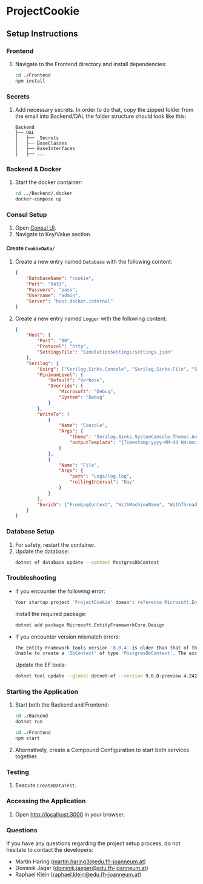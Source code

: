 # ProjectCookie

## Setup Instructions

### Frontend

1. Navigate to the Frontend directory and install dependencies:
    ```bash
    cd ./Frontend
    npm install
    ```

### Secrets

1. Add necessary secrets. In order to do that, copy the zipped folder from the email into Backend/DAL the folder structure should look like this:
    ```
    Backend
    ├── DAL
    │   ├── _Secrets
    │   ├── BaseClasses
    │   ├── BaseInterfaces
    │   ├── ...
    ```
  
### Backend & Docker

1. Start the docker container:
    ```bash
    cd ../Backend/.docker
    docker-compose up
    ```

### Consul Setup

1. Open [Consul UI](http://localhost:8500/).
2. Navigate to Key/Value section.

#### Create `CookieData/`

1. Create a new entry named `Database` with the following content:
    ```json
    {
        "DatabaseName": "cookie",
        "Port": "5433",
        "Password": "pass",
        "Username": "admin",
        "Server": "host.docker.internal"
    }
    ```

2. Create a new entry named `Logger` with the following content:
    ```json
    {
        "Host": {
            "Port": "80",
            "Protocol": "http",
            "SettingsFile": "SimulationSettings/settings.json"
        },
        "Serilog": {
            "Using": ["Serilog.Sinks.Console", "Serilog.Sinks.File", "Serilog.Enrichers.Environment"],
            "MinimumLevel": {
                "Default": "Verbose",
                "Override": {
                    "Microsoft": "Debug",
                    "System": "Debug"
                }
            },
            "WriteTo": [
                {
                    "Name": "Console",
                    "Args": {
                        "theme": "Serilog.Sinks.SystemConsole.Themes.AnsiConsoleTheme::Code, Serilog.Sinks.Console",
                        "outputTemplate": "{Timestamp:yyyy-MM-dd HH:mm:ss.fff zzz} [{Level:u3}] {Message:lj}{NewLine}{Exception}"
                    }
                },
                {
                    "Name": "File",
                    "Args": {
                        "path": "Logs/log.log",
                        "rollingInterval": "Day"
                    }
                }
            ],
            "Enrich": ["FromLogContext", "WithMachineName", "WithThreadId"]
        }
    }
    ```

### Database Setup

1. For safety, restart the container.
2. Update the database:
    ```bash
    dotnet ef database update --context PostgresDbContext
    ```

### Troubleshooting

- If you encounter the following error:
    ```bash
    Your startup project 'ProjectCookie' doesn't reference Microsoft.EntityFrameworkCore.Design. This package is required for the Entity Framework Core Tools to work. Ensure your startup project is correct, install the package, and try again.
    ```
    Install the required package:
    ```bash
    dotnet add package Microsoft.EntityFrameworkCore.Design
    ```

- If you encounter version mismatch errors:
    ```bash
    The Entity Framework tools version '8.0.4' is older than that of the runtime '9.0.0-preview.4.24267.1'. Update the tools for the latest features and bug fixes. See https://aka.ms/AAc1fbw for more information.
    Unable to create a 'DbContext' of type 'PostgresDbContext'. The exception 'Unable to resolve service for type 'Microsoft.EntityFrameworkCore.DbContextOptions`1[ProjectCookie.DAL.UnitOfWork.PostgresDbContext]' while attempting to activate 'ProjectCookie.DAL.UnitOfWork.PostgresDbContext'.' was thrown while attempting to create an instance. For the different patterns supported at design time, see https://go.microsoft.com/fwlink/?linkid=851728
    ```
    Update the EF tools:
    ```bash
    dotnet tool update --global dotnet-ef --version 9.0.0-preview.4.24267.1
    ```

### Starting the Application

1. Start both the Backend and Frontend:
    ```bash
    cd ./Backend
    dotnet run
    ```

    ```bash
    cd ./Frontend
    npm start
    ```

2. Alternatively, create a Compound Configuration to start both services together.

### Testing

1. Execute `CreateDataTest`.

### Accessing the Application

1. Open [http://localhost:3000](http://localhost:3000) in your browser.

### Questions

If you have any questions regarding the project setup process, do not hesitate to contact the developers:
- Martin Haring (martin.haring3@edu.fh-joanneum.at)
- Dominik Jäger (dominik.jaeger@edu.fh-joanneum.at)
- Raphael Klein (raphael.klein@edu.fh-joanneum.at)

